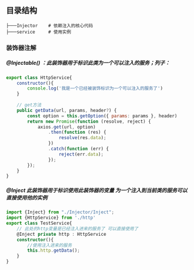 ## 目录结构

```
├───Injector    # 依赖注入的核心代码          
├───service		# 使用实例      
```

### 装饰器注解

#####  @Injectable() ：此装饰器用于标识此类为一个可以注入的服务；列子：

```js
export class HttpService{
	constructor(){
        console.log('我是一个已经被装饰标识为一个可以注入的服务了')
	}
    
    // get方法
    public getData(url, params, header?) {
        const option = this.getOption({ params: params }, header)
        return new Promise(function (resolve, reject) {
            axios.get(url, option)
                .then(function (res) {
                    resolve(res.data);
                })
                .catch(function (err) {
                    reject(err.data);
                });
        });
    }
}
```

##### @Inject 此装饰器用于标识使用此装饰器的变量 为一个注入到当前类的服务可以直接使用他的实例

```ts
import {Inject} from "./Injector/Inject";
import {HttpService} from './http'
export class TestService{
	// 此处的http变量是已经注入进来的服务了 可以直接使用了
	@Inject private http : HttpService
    constructor(){        
        //使用注入进来的服务
        this.http.getData();
    }
}
```

